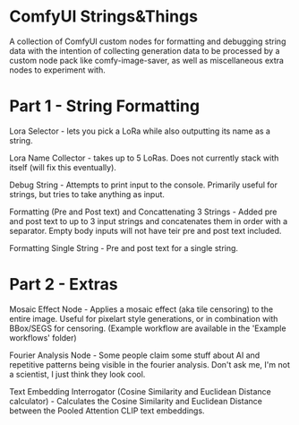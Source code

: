# ComfyUI Strings&Things

A collection of ComfyUI custom nodes for formatting and debugging string data with the intention of collecting generation data to be processed by a custom node pack like comfy-image-saver, as well as miscellaneous extra nodes to experiment with.

# Part 1 - String Formatting
Lora Selector - lets you pick a LoRa while also outputting its name as a string.

Lora Name Collector - takes up to 5 LoRas. Does not currently stack with itself (will fix this eventually).

Debug String - Attempts to print input to the console. Primarily useful for strings, but tries to take anything as input.

Formatting (Pre and Post text) and Concattenating 3 Strings - Added pre and post text to up to 3 input strings and concatenates them in order with a separator. Empty body inputs will not have teir pre and post text included. 

Formatting Single String - Pre and post text for a single string.

# Part 2 - Extras
Mosaic Effect Node - Applies a mosaic effect (aka tile censoring) to the entire image. Useful for pixelart style generations, or in combination with BBox/SEGS for censoring. (Example workflow are available in the 'Example workflows' folder)

Fourier Analysis Node - Some people claim some stuff about AI and repetitive patterns being visible in the fourier analysis. Don't ask me, I'm not a scientist, I just think they look cool. 

Text Embedding Interrogator (Cosine Similarity and Euclidean Distance calculator) - Calculates the Cosine Similarity and Euclidean Distance between the Pooled Attention CLIP text embeddings.
